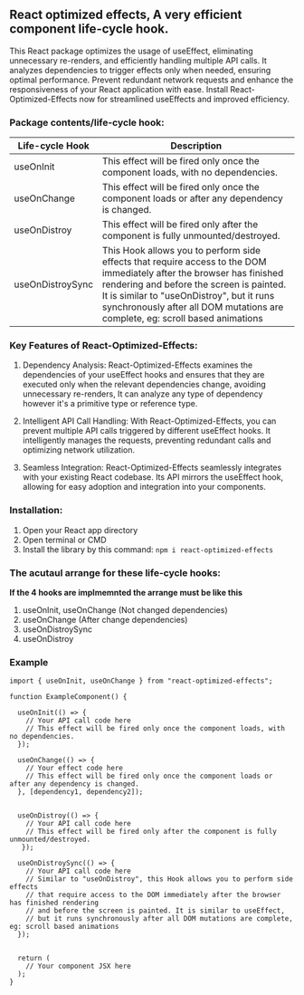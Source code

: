## React optimized effects, A very efficient component life-cycle hook.

This React package optimizes the usage of useEffect, eliminating unnecessary re-renders, and efficiently handling multiple API calls. It analyzes dependencies to trigger effects only when needed, ensuring optimal performance. Prevent redundant network requests and enhance the responsiveness of your React application with ease. Install React-Optimized-Effects now for streamlined useEffects and improved efficiency.

### Package contents/life-cycle hook:

| Life-cycle Hook  | Description                                                                                                                                                                                                                                                                                     |
| ---------------- | ----------------------------------------------------------------------------------------------------------------------------------------------------------------------------------------------------------------------------------------------------------------------------------------------- |
| useOnInit        | This effect will be fired only once the component loads, with no dependencies.                                                                                                                                                                                                                  |
| useOnChange      | This effect will be fired only once the component loads or after any dependency is changed.                                                                                                                                                                                                     |
| useOnDistroy     | This effect will be fired only after the component is fully unmounted/destroyed.                                                                                                                                                                                                                |
| useOnDistroySync | This Hook allows you to perform side effects that require access to the DOM immediately after the browser has finished rendering and before the screen is painted. It is similar to "useOnDistroy", but it runs synchronously after all DOM mutations are complete, eg: scroll based animations |

### Key Features of React-Optimized-Effects:

1. Dependency Analysis: React-Optimized-Effects examines the dependencies of your useEffect hooks and ensures that they are executed only when the relevant dependencies change, avoiding unnecessary re-renders, It can analyze any type of dependency however it's a primitive type or reference type.

2. Intelligent API Call Handling: With React-Optimized-Effects, you can prevent multiple API calls triggered by different useEffect hooks. It intelligently manages the requests, preventing redundant calls and optimizing network utilization.

3. Seamless Integration: React-Optimized-Effects seamlessly integrates with your existing React codebase. Its API mirrors the useEffect hook, allowing for easy adoption and integration into your components.

### Installation:

1. Open your React app directory
2. Open terminal or CMD
3. Install the library by this command: `npm i react-optimized-effects`

### The acutaul arrange for these life-cycle hooks:

**If the 4 hooks are implmemnted the arrange must be like this**

1. useOnInit, useOnChange (Not changed dependencies)
2. useOnChange (After change dependencies)
3. useOnDistroySync
4. useOnDistroy

### Example

```
import { useOnInit, useOnChange } from "react-optimized-effects";

function ExampleComponent() {

  useOnInit(() => {
    // Your API call code here
    // This effect will be fired only once the component loads, with no dependencies.
  });

  useOnChange(() => {
    // Your effect code here
    // This effect will be fired only once the component loads or after any dependency is changed.
  }, [dependency1, dependency2]);


  useOnDistroy(() => {
    // Your API call code here
    // This effect will be fired only after the component is fully unmounted/destroyed.
   });

  useOnDistroySync(() => {
    // Your API call code here
    // Similar to "useOnDistroy", this Hook allows you to perform side effects
    // that require access to the DOM immediately after the browser has finished rendering
    // and before the screen is painted. It is similar to useEffect,
    // but it runs synchronously after all DOM mutations are complete, eg: scroll based animations
  });


  return (
    // Your component JSX here
  );
}

```

